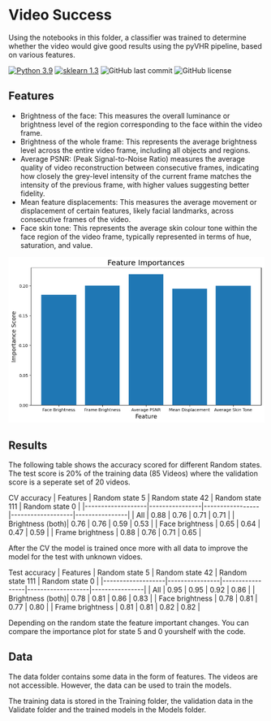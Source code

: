 # Video Success

Using the notebooks in this folder, a classifier was trained to determine whether the video would give good results using the pyVHR pipeline, based on various features. 

[![Python 3.9](https://img.shields.io/badge/python-3.9-blue.svg)](https://www.python.org/downloads/release/python-390/)
[![sklearn 1.3](https://img.shields.io/badge/sklearn-1.3-blue.svg)](https://scikit-learn.org/stable/whats_new/v1.3.html#version-1-3-2)
![GitHub last commit](https://img.shields.io/github/last-commit/morijx/Raspi_cardiac_wave)
![GitHub license](https://img.shields.io/github/license/morijx/Raspi_cardiac_wave)


## Features
- Brightness of the face: This measures the overall luminance or brightness level of the region
corresponding to the face within the video frame.
- Brightness of the whole frame: This represents the average brightness level across the entire video
frame, including all objects and regions.
- Average PSNR: (Peak Signal-to-Noise Ratio) measures the average quality of video reconstruction
between consecutive frames, indicating how closely the grey-level intensity of the current frame
matches the intensity of the previous frame, with higher values suggesting better fidelity.
- Mean feature displacements: This measures the average movement or displacement of certain
features, likely facial landmarks, across consecutive frames of the video.
- Face skin tone: This represents the average skin colour tone within the face region of the video
frame, typically represented in terms of hue, saturation, and value.


![image](../Images/Feature_importance_all.png)


## Results
The following table shows the accuracy scored for different Random states. The test score is 20% of the training data (85 Videos) where the validation score is a seperate set of 20 videos.

CV accuracy
| Features          | Random state 5 | Random state 42 | Random state 111 | Random state 0 |
|-------------------|----------------|-----------------|-------------------|----------------|
| All               | 0.88           | 0.76            | 0.71              | 0.71           |
| Brightness (both)| 0.76           | 0.76            | 0.59              | 0.53           |
| Face brightness   | 0.65           | 0.64            | 0.47              | 0.59           |
| Frame brightness  | 0.88           | 0.76            | 0.71              | 0.65           |

After the CV the model is trained once more with all data to improve the model for the test with unknown vidoes.

Test accuracy
| Features          | Random state 5 | Random state 42 | Random state 111 | Random state 0 |
|-------------------|----------------|-----------------|-------------------|----------------|
| All               | 0.95           | 0.95            | 0.92              | 0.86           |
| Brightness (both)| 0.78           | 0.81            | 0.86              | 0.83           |
| Face brightness   | 0.78           | 0.81            | 0.77              | 0.80           |
| Frame brightness  | 0.81           | 0.81            | 0.82              | 0.82           |


Depending on the random state the feature important changes. You can compare the importance plot for state 5 and 0 yourshelf with the code.

## Data

The data folder contains some data in the form of features. The videos are not accessible. 
However, the data can be used to train the models. 

The training data is stored in the Training folder, the validation data in the Validate folder and the trained models in the Models folder. 




